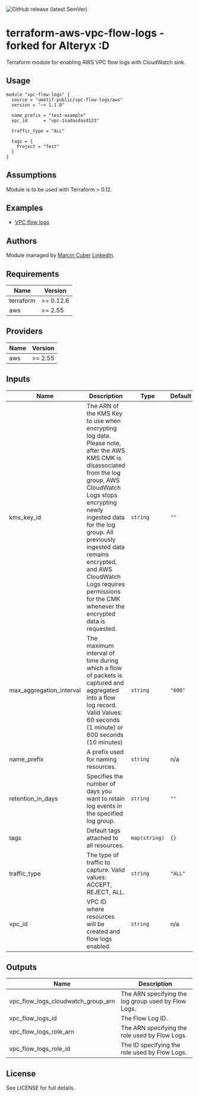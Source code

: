 ![GitHub release (latest SemVer)](https://img.shields.io/github/v/release/umotif-public/terraform-aws-vpc-flow-logs?style=social)

# terraform-aws-vpc-flow-logs - forked for Alteryx :D

Terraform module for enabling AWS VPC flow logs with CloudWatch sink.

## Usage

```hcl
module "vpc-flow-logs" {
  source = "umotif-public/vpc-flow-logs/aws"
  version = "~> 1.1.0"

  name_prefix = "test-example"
  vpc_id      = "vpc-1sadasdasd123"

  traffic_type = "ALL"

  tags = {
    Project = "Test"
  }
}
```

## Assumptions

Module is to be used with Terraform > 0.12.

## Examples

* [VPC flow logs](https://github.com/umotif-public/terraform-aws-vpc-flow-logs/tree/master/examples/core)

## Authors

Module managed by [Marcin Cuber](https://github.com/marcincuber) [LinkedIn](https://www.linkedin.com/in/marcincuber/).

<!-- BEGINNING OF PRE-COMMIT-TERRAFORM DOCS HOOK -->
## Requirements

| Name | Version |
|------|---------|
| terraform | >= 0.12.6 |
| aws | >= 2.55 |

## Providers

| Name | Version |
|------|---------|
| aws | >= 2.55 |

## Inputs

| Name | Description | Type | Default | Required |
|------|-------------|------|---------|:--------:|
| kms\_key\_id | The ARN of the KMS Key to use when encrypting log data. Please note, after the AWS KMS CMK is disassociated from the log group, AWS CloudWatch Logs stops encrypting newly ingested data for the log group. All previously ingested data remains encrypted, and AWS CloudWatch Logs requires permissions for the CMK whenever the encrypted data is requested. | `string` | `""` | no |
| max\_aggregation\_interval | The maximum interval of time during which a flow of packets is captured and aggregated into a flow log record. Valid Values: 60 seconds (1 minute) or 600 seconds (10 minutes) | `string` | `"600"` | no |
| name\_prefix | A prefix used for naming resources. | `string` | n/a | yes |
| retention\_in\_days | Specifies the number of days you want to retain log events in the specified log group. | `string` | `""` | no |
| tags | Default tags attached to all resources. | `map(string)` | `{}` | no |
| traffic\_type | The type of traffic to capture. Valid values: ACCEPT, REJECT, ALL. | `string` | `"ALL"` | no |
| vpc\_id | VPC ID where resources will be created and flow logs enabled. | `string` | n/a | yes |

## Outputs

| Name | Description |
|------|-------------|
| vpc\_flow\_logs\_cloudwatch\_group\_arn | The ARN specifying the log group used by Flow Logs. |
| vpc\_flow\_logs\_id | The Flow Log ID. |
| vpc\_flow\_logs\_role\_arn | The ARN specifying the role used by Flow Logs. |
| vpc\_flow\_logs\_role\_id | The ID specifying the role used by Flow Logs. |

<!-- END OF PRE-COMMIT-TERRAFORM DOCS HOOK -->

## License

See LICENSE for full details.
